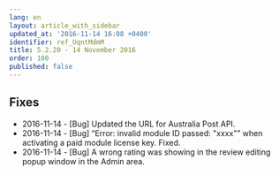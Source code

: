 ```yaml
---
lang: en
layout: article_with_sidebar
updated_at: '2016-11-14 16:08 +0400'
identifier: ref_UqntMdmM
title: 5.2.20 - 14 November 2016
order: 100
published: false
---
```

## Fixes
* 2016-11-14 - [Bug] Updated the URL for Australia Post API.
* 2016-11-14 - [Bug] “Error: invalid module ID passed: "xxxx"” when activating a paid module license key. Fixed.
* 2016-11-14 - [Bug] A wrong rating was showing in the review editing popup window in the Admin area.

